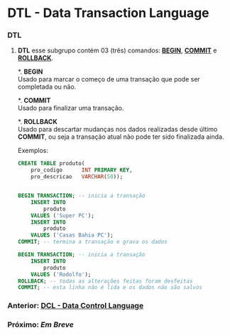 # DTL - Data Transaction Language

### DTL
1. __DTL__ esse subgrupo contém 03 (três) comandos: <u>__BEGIN__</u>, <u>__COMMIT__</u> e <u>__ROLLBACK__</u>.

    *. __BEGIN__
        <br/> Usado para marcar o começo de uma transação que pode ser completada ou não.

    *. __COMMIT__
        <br/> Usado para finalizar uma transação.

    *. __ROLLBACK__
        <br/> Usado para descartar mudanças nos dados realizadas desde último __COMMIT__, ou seja a transação atual não pode ter sido finalizada ainda.

    Exemplos:
    ```sql
    CREATE TABLE produto(
        pro_codigo      INT PRIMARY KEY,
        pro_descricao   VARCHAR(50));


    BEGIN TRANSACTION; -- inicia a transação
        INSERT INTO
            produto
        VALUES ('Super PC');
        INSERT INTO
            produto
        VALUES ('Casas Bahia PC');
    COMMIT; -- termina a transação e grava os dados

    BEGIN TRANSACTION; -- inicia a transação
        INSERT INTO
            produto
        VALUES ('Rodolfo');
    ROLLBACK; -- todas as alterações feitas foram desfeitas
    COMMIT; -- esta linha não é lida e os dados não são salvos
    ```

### Anterior: [DCL - Data Control Language](https://github.com/GabrielJulio/bd/blob/master/SQL/05_dcl/README.md)

### Próximo: _Em Breve_